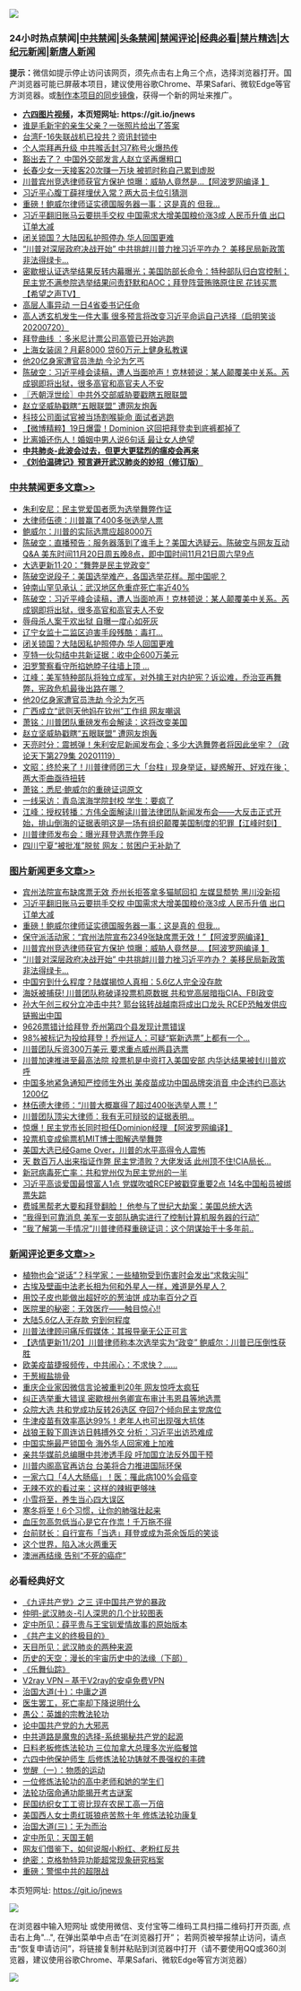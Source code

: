 ![](https://raw.githubusercontent.com/fqnews/bnews/master/64photo/fqnews-qr.jpg)

<div id="tt">
<h3>24小时热点禁闻|<a href="#%E4%B8%AD%E5%85%B1%E7%A6%81%E9%97%BB%E6%9B%B4%E5%A4%9A%E6%96%87%E7%AB%A0">中共禁闻</a>|<a href="#%E5%9B%BE%E7%89%87%E6%96%B0%E9%97%BB%E6%9B%B4%E5%A4%9A%E6%96%87%E7%AB%A0">头条禁闻</a>|<a href="#%E6%96%B0%E9%97%BB%E8%AF%84%E8%AE%BA%E6%9B%B4%E5%A4%9A%E6%96%87%E7%AB%A0">禁闻评论|<a href="#%E5%BF%85%E7%9C%8B%E7%BB%8F%E5%85%B8%E5%A5%BD%E6%96%87">经典必看|<a href="/video.md#%E7%A6%81%E7%89%87%E7%B2%BE%E9%80%89">禁片精选</a>|<a href="https://github.com/fqnews/djy/blob/master/gb/nf1351518.md#1">大纪元新闻</a>|<a href="https://github.com/fqnews/ntdtv/blob/master/gb/prog204.md#1">新唐人新闻</a></h3>
<div><b>提示：</b>微信如提示停止访问该网页，须先点击右上角三个点，选择浏览器打开。国产浏览器可能已屏蔽本项目，建议使用谷歌Chrome、苹果Safari、微软Edge等官方浏览器。或<a href="https://github.com/fqnews/bnews/blob/master/%E5%88%B6%E4%BD%9Cgit%E7%A6%81%E9%97%BB%E9%95%9C%E5%83%8F.md">制作本项目的同步镜像</a>，获得一个新的网址来推广。</div>
<ul>
<li><b><a href="http://d1.bdrive.tk/64.mp4" target="_blank">六四图片视频</a>，本页短网址: https://git.io/jnews</b></li>
<li><a href="/comments/20201120/1434017.md">谁是毛新宇的亲生父亲？一张照片给出了答案</a></li>
<li><a href="/taiwannews/20201120/1433843.md">台湾F-16失联战机已投共？资讯封锁中</a></li>
<li><a href="/cnnews/20201120/1433821.md">个人崇拜再升级 中共喉舌封习7称号火爆热传</a></li>
<li><a href="/worldnews/usa/20201120/1433870.md">豁出去了？ 中国外交部发言人赵立坚再爆粗口</a></li>
<li><a href="/baitai/20201120/1434095.md">长春少女一天接客20次赚一万块 被抓时称自己累到虚脱</a></li>
<li><a href="/topimagenews/20201120/1433938.md">川普宾州竞选律师获官方保护 惊曝：威胁人竟然是...【阿波罗网编译 】</a></li>
<li><a href="/cnnews/20201120/1433968.md">习近平心腹丁薛祥埋伏入常？两大员卡位引猜测</a></li>
<li><a href="/topimagenews/20201120/1434024.md">重磅！鲍威尔律师证实德国服务器一事：这是真的 但我…</a></li>
<li><a href="/topimagenews/20201120/1434185.md">习近平翻旧账马云要拱手交权 中国需求大增美国粮价涨3成 人民币升值 出口订单大减</a></li>
<li><a href="/cbnews/20201120/1434156.md">闭关锁国？大陆因私护照停办 华人回国更难</a></li>
<li><a href="/topimagenews/20201120/1433793.md">“川普对深层政府决战开始” 中共挑衅川普力挫习近平咋办？ 美移民局新政策非法得绿卡...</a></li>
<li><a href="/bannedvideo/20201120/1433847.md">密歇根认证选举结果反转内幕曝光；美国防部长命令：特种部队归白宫控制；民主党不满参院选举结果问责舒默和AOC；拜登阵营贿赂原住民 花钱买票【希望之声TV】</a></li>
<li><a href="/headline/20201120/1434184.md">高层人事异动 一日4省委书记任命</a></li>
<li><a href="/bannedvideo/20201120/1434137.md">高人透玄机发生一件大事 很多预言将改变习近平命运自己选择（启明笑谈20200720）</a></li>
<li><a href="/taiwannews/20201120/1434031.md">拜登曲线 ：多米尼计票公司高管已开始逃跑</a></li>
<li><a href="/cnnews/20201120/1433836.md">上海女装阔？月薪8000 贷60万元上健身私教课</a></li>
<li><a href="/cbnews/20201120/1434092.md">他20亿身家遭官员洗劫 今沦为乞丐</a></li>
<li><a href="/cbnews/20201120/1434198.md">陈破空：习近平峰会读稿，遭人当面呛声！克林顿说：某人颠覆美中关系。芮成钢即将出狱，很多高官和高官夫人不安</a></li>
<li><a href="/ssgc/20201120/1433834.md">〖兲朝浮世绘〗中共外交部威胁要戳瞎五眼联盟</a></li>
<li><a href="/cbnews/20201120/1433962.md">赵立坚威胁戳瞎“五眼联盟” 遭网友炮轰</a></li>
<li><a href="/cnnews/20201120/1434192.md">科技公司面试官被当场割喉毙命 面试者逃跑</a></li>
<li><a href="/comments/20201120/1433989.md">【微博精粹】19日爆雷！Dominion 这回把拜登卖到底裤都掉了</a></li>
<li><a href="/lifebaike/20201120/1433864.md">比离婚还伤人！婚姻中男人说6句话 最让女人绝望</a></li>
<li><b><a href="/comments/20200211/1275071.md" target="_blank">中共肺炎-此波会过去，但更大更猛烈的瘟疫会再来</a></b></li>
<li><b><a href="/comments/20200207/1272816.md" target="_blank">《刘伯温碑记》预言避开武汉肺炎的妙招（修订版）</a></b></li>
</ul>
</div>

<div class="catlist">
<h3><a href="/cbnews/" target="_blank">中共禁闻</a><span><a href="/cbnews/" target="_blank" rel="nofollow">更多文章>></a></span></h3>
<ul>
<li><a href="/cbnews/20201121/1434387.md" target="_blank">朱利安尼：民主党爱国者愿为选举舞弊作证</a></li>
<li><a href="/cbnews/20201121/1434363.md" target="_blank">大律师伍德：川普赢了400多张选举人票</a></li>
<li><a href="/cbnews/20201121/1434362.md" target="_blank">鲍威尔：川普的实际选票应超8000万</a></li>
<li><a href="/cbnews/20201121/1434353.md" target="_blank">陈破空：直播预告：服务器落到了谁手上？美国大选疑云。陈破空与网友互动Q&amp;A 美东时间11月20日周五晚8点，即中国时间11月21日周六早9点</a></li>
<li><a href="/cbnews/20201121/1434350.md" target="_blank">大选更新11·20：“舞弊是民主党政变”</a></li>
<li><a href="/cbnews/20201121/1434340.md" target="_blank">陈破空说段子：美国选举难产，各国选举花样。那中国呢？</a></li>
<li><a href="/cbnews/20201120/1434237.md" target="_blank">钟南山罕见承认：武汉地区危重症死亡率近40%</a></li>
<li><a href="/cbnews/20201120/1434198.md" target="_blank">陈破空：习近平峰会读稿，遭人当面呛声！克林顿说：某人颠覆美中关系。芮成钢即将出狱，很多高官和高官夫人不安</a></li>
<li><a href="/cbnews/20201120/1434186.md" target="_blank">辱母杀人案于欢出狱 自曝一度心如死灰</a></li>
<li><a href="/cbnews/20201120/1434165.md" target="_blank">辽宁女监十二监区迫害手段残酷：毒打…</a></li>
<li><a href="/cbnews/20201120/1434156.md" target="_blank">闭关锁国？大陆因私护照停办 华人回国更难</a></li>
<li><a href="/cbnews/20201120/1434113.md" target="_blank">亨特一伙勾结中共新证据：收中企600万美元</a></li>
<li><a href="/cbnews/20201120/1434108.md" target="_blank">汨罗警察看守所掐她脖子往墙上顶 …</a></li>
<li><a href="/cbnews/20201120/1434106.md" target="_blank">江峰：美军特种部队将独立成军，对外擒王对内护宪？诉讼难，乔治亚再舞弊，宪政危机最後出路在哪？</a></li>
<li><a href="/cbnews/20201120/1434092.md" target="_blank">他20亿身家遭官员洗劫 今沦为乞丐</a></li>
<li><a href="/cbnews/20201120/1434025.md" target="_blank">广西成立“武则天他妈在钦州”工作组 网友嘲讽</a></li>
<li><a href="/cbnews/20201120/1434009.md" target="_blank">萧铭：川普团队重磅发布会解读：这将改变美国</a></li>
<li><a href="/cbnews/20201120/1433962.md" target="_blank">赵立坚威胁戳瞎“五眼联盟” 遭网友炮轰</a></li>
<li><a href="/cbnews/20201120/1433937.md" target="_blank">天亮时分：震撼弹！朱利安尼新闻发布会；多少大选舞弊者将因此坐牢？（政论天下第279集 20201119）</a></li>
<li><a href="/cbnews/20201120/1433912.md" target="_blank">文昭：终於来了！川普律师团三大「台柱」现身举证，疑惑解开、好戏在後；两大歪曲亟待扭转</a></li>
<li><a href="/cbnews/20201120/1433891.md" target="_blank">萧铭：悉尼·鲍威尔的重磅证词原文</a></li>
<li><a href="/cbnews/20201120/1433854.md" target="_blank">一线采访：青岛滨海学院封校 学生：要疯了</a></li>
<li><a href="/cbnews/20201120/1433844.md" target="_blank">江峰：授权转播：方伟全面解读川普法律团队新闻发布会——大反击正式开始，排山倒海的证据表明这是一场有组织颠覆美国制度的犯罪【江峰时刻】</a></li>
<li><a href="/cbnews/20201120/1433841.md" target="_blank">川普律师发布会：曝光拜登选票作弊手段</a></li>
<li><a href="/cbnews/20201120/1433815.md" target="_blank">四川宁夏“被批准”脱贫 网友：贫困户无补助了</a></li>

</ul>
</div>
<div class="catlist">
<h3><a href="/topimagenews/" target="_blank">图片新闻</a><span><a href="/topimagenews/" target="_blank" rel="nofollow">更多文章>></a></span></h3>
<ul>
<li><a href="/topimagenews/20201121/1434367.md" target="_blank">宾州法院宣布缺席票无效 乔州长拒答拿多猫腻回扣 左媒显颓势 黑川没新招</a></li>
<li><a href="/topimagenews/20201120/1434185.md" target="_blank">习近平翻旧账马云要拱手交权 中国需求大增美国粮价涨3成 人民币升值 出口订单大减</a></li>
<li><a href="/topimagenews/20201120/1434024.md" target="_blank">重磅！鲍威尔律师证实德国服务器一事：这是真的 但我…</a></li>
<li><a href="/topimagenews/20201120/1433984.md" target="_blank">保守派活动家：“宾州法院宣布2349张缺席票无效！”【阿波罗网编译】</a></li>
<li><a href="/topimagenews/20201120/1433938.md" target="_blank">川普宾州竞选律师获官方保护 惊曝：威胁人竟然是&#8230;【阿波罗网编译 】</a></li>
<li><a href="/topimagenews/20201120/1433793.md" target="_blank">“川普对深层政府决战开始” 中共挑衅川普力挫习近平咋办？ 美移民局新政策非法得绿卡&#8230;</a></li>
<li><a href="/topimagenews/20201120/1433756.md" target="_blank">中国穷到什么程度？陆媒揭惊人真相：5.6亿人完全没存款</a></li>
<li><a href="/topimagenews/20201120/1433744.md" target="_blank">海妖被捕获! 川普团队称破译投票机原数据 共和党高层暗指CIA、FBI政变</a></li>
<li><a href="/topimagenews/20201119/1433575.md" target="_blank">孙大午创三权分立冲击中共? 郭台铭转战越南将成出口龙头 RCEP恐触发供应链搬出中国</a></li>
<li><a href="/topimagenews/20201119/1433403.md" target="_blank">9626票错计给拜登 乔州第四个县发现计票错误</a></li>
<li><a href="/topimagenews/20201119/1433381.md" target="_blank">98%被标记为投给拜登！乔州证人：可疑“崭新选票”上都有一个&#8230;</a></li>
<li><a href="/topimagenews/20201119/1433282.md" target="_blank">川普团队斥资300万美元 要求重点威州两县选票</a></li>
<li><a href="/topimagenews/20201119/1433221.md" target="_blank">川普加速推进至最高法院 投票机是中资打入美国安部 内华达结果被封川普欢呼</a></li>
<li><a href="/topimagenews/20201118/1433020.md" target="_blank">中国多地紧急通知严控师生外出 美疫苗成功中国品牌突消音 中企违约已高达1200亿</a></li>
<li><a href="/topimagenews/20201118/1432954.md" target="_blank">林伍德大律师：“川普大概赢得了超过400张选举人票！”</a></li>
<li><a href="/topimagenews/20201118/1432930.md" target="_blank">川普团队顶尖大律师：我有无可辩驳的证据表明&#8230;</a></li>
<li><a href="/topimagenews/20201118/1432863.md" target="_blank">惊爆！民主党市长同时担任Dominion经理 【阿波罗网编译】</a></li>
<li><a href="/topimagenews/20201118/1432797.md" target="_blank">投票机变成偷票机MIT博士图解选举舞弊</a></li>
<li><a href="/topimagenews/20201118/1432762.md" target="_blank">美国大选已经Game Over，川普的水平高得令人震怖</a></li>
<li><a href="/topimagenews/20201118/1432628.md" target="_blank">天 数百万人出来指证作弊 民主党溃败？大佬发话 此州顶不住!CIA局长&#8230;</a></li>
<li><a href="/topimagenews/20201117/1432499.md" target="_blank">新冠病毒死亡率：共和党州仅为民主党州的一半</a></li>
<li><a href="/topimagenews/20201117/1432446.md" target="_blank">习近平高谈爱国最恨富人1点 党媒吹嘘RCEP被戳穿重要2点 14名中国船员被绑票失踪</a></li>
<li><a href="/topimagenews/20201117/1432369.md" target="_blank">费城黑帮老大要和拜登翻脸！ 他参与了世纪大劫案：美国总统大选</a></li>
<li><a href="/topimagenews/20201117/1432344.md" target="_blank">&#8220;我得到可靠消息 美军一支部队确实进行了控制计算机服务器的行动&#8221;</a></li>
<li><a href="/topimagenews/20201117/1432325.md" target="_blank">“我了解第一手情况”川普律师释重磅证词：这个阴谋始于十多年前..</a></li>

</ul>
</div>
<div class="catlist">
<h3><a href="/comments/" target="_blank">新闻评论</a><span><a href="/comments/" target="_blank" rel="nofollow">更多文章>></a></span></h3>
<ul>
<li><a href="/comments/20201121/1434400.md" target="_blank">植物也会“说话”？科学家：一些植物受到伤害时会发出“求救尖叫”</a></li>
<li><a href="/comments/20201120/1434328.md" target="_blank">古埃及壁画中法老长相为何和外星人一样，难道是外星人？</a></li>
<li><a href="/comments/20201120/1434295.md" target="_blank">用饺子皮也能做出超好吃的葱油饼 成功率百分之百</a></li>
<li><a href="/comments/20201120/1434294.md" target="_blank">医院里的秘密：无效医疗——触目惊心!!</a></li>
<li><a href="/comments/20201120/1434293.md" target="_blank">大陆5.6亿人无存款 穷到何程度</a></li>
<li><a href="/comments/20201120/1434277.md" target="_blank">川普法律顾问痛斥假媒体：其报导毫无公正可言</a></li>
<li><a href="/comments/20201120/1434276.md" target="_blank">【选情更新11/20】川普律师称本次选举实为“政变” 鲍威尔：川普已压倒性获胜</a></li>
<li><a href="/comments/20201120/1434275.md" target="_blank">欧美疫苗捷报频传，中共闹心：不求快？&#8230;&#8230;</a></li>
<li><a href="/comments/20201120/1434245.md" target="_blank">干葱椒盐排骨</a></li>
<li><a href="/comments/20201120/1434216.md" target="_blank">重庆企业家因微信言论被重判20年 网友惊呼太疯狂</a></li>
<li><a href="/comments/20201120/1434215.md" target="_blank">纠正选举重大错误 密歇根州务卿宣布审计韦恩县等地选票</a></li>
<li><a href="/comments/20201120/1434206.md" target="_blank">众院大选 共和党成功反转26选区 夺回7个倾向民主党席位</a></li>
<li><a href="/comments/20201120/1434205.md" target="_blank">牛津疫苗有效率高达99%！老年人也可出现强大抗体</a></li>
<li><a href="/comments/20201120/1434170.md" target="_blank">战狼王毅下周连访日韩搏外交 分析：习近平出访恐难成</a></li>
<li><a href="/comments/20201120/1434158.md" target="_blank">中国实施最严锁国令 海外华人回家难上加难</a></li>
<li><a href="/comments/20201120/1434147.md" target="_blank">亲共华媒前总编曝中共渗透手段 吁加国立法反外国干预</a></li>
<li><a href="/comments/20201120/1434146.md" target="_blank">川普内阁高官再访台 台美将合力推进国际环保</a></li>
<li><a href="/comments/20201120/1434145.md" target="_blank">一家六口「4人大肠癌」！医：罹此病100%会癌变</a></li>
<li><a href="/comments/20201120/1434144.md" target="_blank">无辣不欢的看过来：这样的辣椒更够味</a></li>
<li><a href="/comments/20201120/1434143.md" target="_blank">小雪将至，养生当心四大误区</a></li>
<li><a href="/comments/20201120/1434142.md" target="_blank">寒冬将至！6个习惯，让你的肺强壮起来</a></li>
<li><a href="/comments/20201120/1434141.md" target="_blank">血压忽高忽低当心是它在作祟！千万拖不得</a></li>
<li><a href="/comments/20201120/1434125.md" target="_blank">台前财长：自行宣布「当选」拜登或成为茶余饭后的笑谈</a></li>
<li><a href="/comments/20201120/1434124.md" target="_blank">这个世界，陷入冰火两重天</a></li>
<li><a href="/comments/20201120/1434044.md" target="_blank">澳洲再结缘 告别“不死的癌症”</a></li>

</ul>
</div>

<div class="catlist">
<h3>必看经典好文</h3>
<ul>
<li><a href="/bookonline/20131116/201054.md" target="_blank">《九评共产党》之三 评中国共产党的暴政</a></li>
<li><a href="/comments/20200620/1347687.md" target="_blank">仲明-武汉肺炎-引人深思的几个比较图表</a></li>
<li><a href="/comments/20200616/1345658.md" target="_blank">定中所见：薛平贵与王宝钏爱情故事的原始版本</a></li>
<li><a href="/bookwiki/20171120/858084.md" target="_blank">《共产主义的终极目的》</a></li>
<li><a href="/comments/20200816/1381123.md" target="_blank">天目所见：武汉肺炎的两种来源</a></li>
<li><a href="/tculture/20121025/73066.md" target="_blank">历史的天空：漫长的宇宙历史中的法缘（下部）</a></li>
<li><a href="/comments/20200527/783191.md" target="_blank">《乐舞仙踪》</a></li>
<li><a href="/comments/20200112/1257608.md" target="_blank">V2ray VPN &#8211; 基于V2ray的安卓免费VPN</a></li>
<li><a href="/cbnews/20180316/915423.md" target="_blank">治国大道(十)：中庸之道</a></li>
<li><a href="/sohnews/20150904/445868.md" target="_blank">医生罢工，死亡率却下降说明什么</a></li>
<li><a href="/comments/20200313/1292991.md" target="_blank">愚公：英雄的宗教法轮功</a></li>
<li><a href="/comments/20200717/1361899.md" target="_blank">论中国共产党的九大邪恶</a></li>
<li><a href="/comments/20181209/1044543.md" target="_blank">中共道路是魔鬼的选择-系统揭秘共产党的起源</a></li>
<li><a href="/comments/20200531/1337359.md" target="_blank">日料老板修炼法轮功 三位加拿大总理多次光临餐馆</a></li>
<li><a href="/comments/20200926/1403542.md" target="_blank">六四中他保护师生 后修炼法轮功铸就不畏强权的丰碑</a></li>
<li><a href="/comments/20200810/1377609.md" target="_blank">觉醒（一）：物质的运动</a></li>
<li><a href="/cbnews/20200702/1354550.md" target="_blank">一位修炼法轮功的高中老师和她的学生们</a></li>
<li><a href="/tculture/20121025/73079.md" target="_blank">法轮功宿命通功能揭开考古谜案</a></li>
<li><a href="/lifebaike/20200515/1328783.md" target="_blank">民国纺织女工工资比现在农民工高一万倍</a></li>
<li><a href="/comments/20190126/1070164.md" target="_blank">美国西人女士患红斑狼疮苦熬十年 修炼法轮功康复</a></li>
<li><a href="/cbnews/20180309/912114.md" target="_blank">治国大道(三)：无为而治</a></li>
<li><a href="/tculture/xiulian/20151111/470021.md" target="_blank">定中所见：天国王朝</a></li>
<li><a href="/comments/20200712/1359630.md" target="_blank">网友们借鉴下，如何说服小粉红、老粉红反共</a></li>
<li><a href="/comments/20200705/783265.md" target="_blank">绝密：克格勃特异功能超常现象研究档案</a></li>
<li><a href="/comments/20200717/1362287.md" target="_blank">重磅：警惕中共的超限战</a></li>

</ul>
</div>

本页短网址: https://git.io/jnews

![](https://raw.githubusercontent.com/fqnews/bnews/master/64photo/fqnews-qr.jpg)

在浏览器中输入短网址 或使用微信、支付宝等二维码工具扫描二维码打开页面, 点击右上角"...", 在弹出菜单中点击“在浏览器打开”； 若网页被举报禁止访问，请点击“恢复申请访问”，将链接复制并粘贴到浏览器中打开（请不要使用QQ或360浏览器，建议使用谷歌Chrome、苹果Safari、微软Edge等官方浏览器）

![](https://raw.githubusercontent.com/fqnews/bnews/master/64photo/wx.jpg)